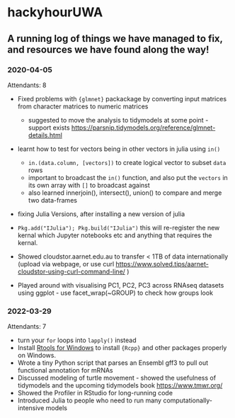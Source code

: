 # hackyhourUWA

A running log of things we have managed to fix, and resources we have found along the way!
---

### 2020-04-05
Attendants: 8
 - Fixed problems with `{glmnet}` packackage by converting input matrices from character matrices to numeric matrices
   - suggested to move the analysis to tidymodels at some point - support exists https://parsnip.tidymodels.org/reference/glmnet-details.html
 - learnt how to test for vectors being in other vectors in julia using `in()`
   -  `in.(data.column, [vectors])` to create logical vector to subset `data` rows
     -  important to broadcast the `in()` function, and also put the `vectors` in its own array with `[]` to broadcast against
     -  also learned innerjoin(), intersect(), union() to compare and merge two data-frames

 - fixing Julia Versions, after installing a new version of julia
  - `Pkg.add("IJulia"); Pkg.build("IJulia")` this will re-register the new kernal which Jupyter notebooks etc and anything that requires the kernal.
 - Showed cloudstor.aarnet.edu.au to transfer < 1TB of data internationally (upload via webpage, or use curl https://www.solved.tips/aarnet-cloudstor-using-curl-command-line/ )
 - Played around with visualising PC1, PC2, PC3 across RNAseq datasets using ggplot - use facet_wrap(~GROUP) to check how groups look

### 2022-03-29
Attendants: 7
 - turn your `for` loops into `lapply()` instead
 - Install [Rtools for Windows](https://cran.r-project.org/bin/windows/Rtools/rtools40.html) to install `{Rcpp}` and other packages properly on Windows.
 - Wrote a tiny Python script that parses an Ensembl gff3 to pull out functional annotation for mRNAs
 - Discussed modeling of turtle movement - showed the usefulness of tidymodels and the upcoming tidymodels book https://www.tmwr.org/
 - Showed the Profiler in RStudio for long-running code
 - Introduced Julia to people who need to run many computationally-intensive models
